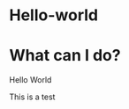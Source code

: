 # Hello-world
<!doctype>
<html>
<head>
</head>
<body>
  <h1>What can I do?</h1>
  <p>Hello World</p>
</body>
</html>
This is a test
